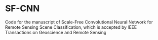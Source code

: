 # SF-CNN
Code for the manuscript of Scale-Free Convolutional Neural Network for Remote Sensing Scene Classification, which is accepted by IEEE Transactions on Geoscience and Remote Sensing 
